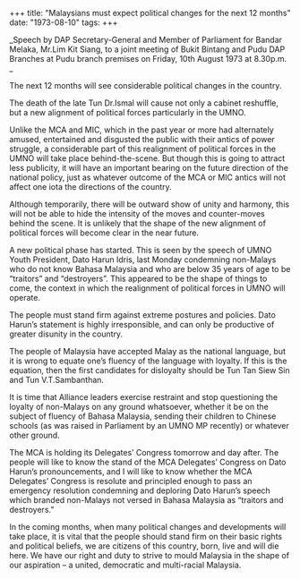 +++ 
title: "Malaysians must expect political changes for the next 12 months"
date: "1973-08-10"
tags:
+++

_Speech by DAP Secretary-General and Member of Parliament for Bandar Melaka, Mr.Lim Kit Siang, to a joint meeting of Bukit Bintang and Pudu DAP Branches at Pudu branch premises on Friday, 10th August 1973 at 8.30p.m.
_

The next 12 months will see considerable political changes in the country.

The death of the late Tun Dr.Ismal will cause not only a cabinet reshuffle, but a new alignment of political forces particularly in the UMNO.

Unlike the MCA and MIC, which in the past year or more had alternately amused, entertained and disgusted the public with their antics of power struggle, a considerable part of this realignment of political forces in the UMNO will take place behind-the-scene. But though this is going to attract less publicity, it will have an important bearing on the future direction of the national policy, just as whatever outcome of the MCA or MIC antics will not affect one iota the directions of the country.

Although temporarily, there will be outward show of unity and harmony, this will not be able to hide the intensity of the moves and counter-moves behind the scene. It is unlikely that the shape of the new alignment of political forces will become clear in the near future.</u>

A new political phase has started. This is seen by the speech of UMNO Youth President, Dato Harun Idris, last Monday condemning non-Malays who do not know Bahasa Malaysia and who are below 35 years of age to be “traitors” and “destroyers”. This appeared to be the shape of things to come, the context in which the realignment of political forces in UMNO will operate.

The people must stand firm against extreme postures and policies. Dato Harun’s statement is highly irresponsible, and can only be productive of greater disunity in the country.

The people of Malaysia have accepted Malay as the national language, but it is wrong to equate one’s fluency of the language with loyalty. If this is the equation, then the first candidates for disloyalty should be Tun Tan Siew Sin and Tun V.T.Sambanthan. 

It is time that Alliance leaders exercise restraint and stop questioning the loyalty of non-Malays on any ground whatsoever, whether it be on the subject of fluency of Bahasa Malaysia, sending their children to Chinese schools (as was raised in Parliament by an UMNO MP recently) or whatever other ground.

The MCA is holding its Delegates’ Congress tomorrow and day after. The people will like to know the stand of the MCA Delegates’ Congress on Dato Harun’s pronouncements, and I will like to know whether the MCA Delegates’ Congress is resolute and principled enough to pass an emergency resolution condemning and deploring Dato Harun’s speech which branded non-Malays not versed in Bahasa Malaysia as “traitors and destroyers.”

In the coming months, when many political changes and developments will take place, it is vital that the people should stand firm on their basic rights and political beliefs, we are citizens of this country, born, live and will die here. We have our right and duty to strive to mould Malaysia in the shape of our aspiration – a united, democratic and multi-racial Malaysia.

 
